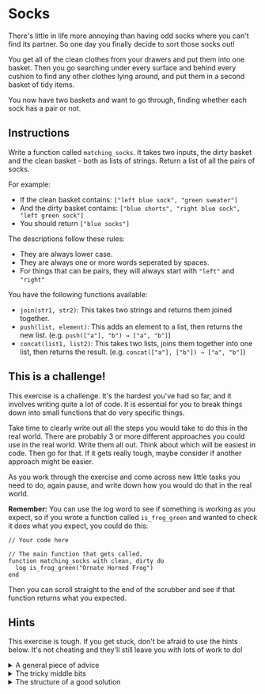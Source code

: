 # Socks

There's little in life more annoying than having odd socks where you can't find its partner.
So one day you finally decide to sort those socks out!

You get all of the clean clothes from your drawers and put them into one basket.
Then you go searching under every surface and behind every cushion to find any other clothes lying around, and put them in a second basket of tidy items.

You now have two baskets and want to go through, finding whether each sock has a pair or not.

## Instructions

Write a function called `matching_socks`.
It takes two inputs, the dirty basket and the clean basket - both as lists of strings.
Return a list of all the pairs of socks.

For example:

- If the clean basket contains: `["left blue sock", "green sweater"]`
- And the dirty basket contains: `["blue shorts", "right blue sock", "left green sock"]`
- You should return `["blue socks"]`

The descriptions follow these rules:

- They are always lower case.
- They are always one or more words seperated by spaces.
- For things that can be pairs, they will always start with `"left"` and `"right"`

You have the following functions available:

- `join(str1, str2)`: This takes two strings and returns them joined together.
- `push(list, element)`: This adds an element to a list, then returns the new list. (e.g. `push(["a"], "b") → ["a", "b"]`)
- `concat(list1, list2)`: This takes two lists, joins them together into one list, then returns the result. (e.g. `concat(["a"], ["b"]) → ["a", "b"]`)

## This is a challenge!

This exercise is a challenge.
It's the hardest you've had so far, and it involves writing quite a lot of code.
It is essential for you to break things down into small functions that do very specific things.

Take time to clearly write out all the steps you would take to do this in the real world.
There are probably 3 or more different approaches you could use in the real world.
Write them all out.
Think about which will be easiest in code.
Then go for that.
If it gets really tough, maybe consider if another approach might be easier.

As you work through the exercise and come across new little tasks you need to do, again pause, and write down how you would do that in the real world.

**Remember:** You can use the log word to see if something is working as you expect, so if you wrote a function called `is_frog_green` and wanted to check it does what you expect, you could do this:

```jikiscript
// Your code here

// The main function that gets called.
function matching_socks with clean, dirty do
  log is_frog_green("Ornate Horned Frog")
end
```

Then you can scroll straight to the end of the scrubber and see if that function returns what you expected.

## Hints

This exercise is tough.
If you get stuck, don't be afraid to use the hints below.
It's not cheating and they'll still leave you with lots of work to do!

<details><summary>A general piece of advice</summary>

This exercise would be a lot easier if you had some common functions available.

For example, most languages provide:

- a `length` function that tells you how long a string is.
- a `starts_with` function that tells you whether a string starts with another string.
- an `ends_with` function that tells you whether a string ends with another string.
- some sort of function that allows you to remove a certian amount of characters from the beginning or end of a string.

Starting off by adding these functions will make your life a lot easier.

Maybe you've already written those functions in other exercises and you can reuse them here?

</details>

<details><summary>The tricky middle bits</summary>

So you have your generic helper functions written out (go back to hint 1 if not!) and you now need to put them together.

Now think about the other functions you might like:

- Maybe a function to check if something is a sock
- Maybe a function that can remove the `"left "`/`"right "` prefix
- Maybe a function that can pluralize a word
- Maybe a function that can add an element to a list ifs not already on it
- Maybe a function that can switch left and right around

Your implementation might need all of these, or it might need none of them.
But try and break things into little steps like these, and **for each one** get out a pen and paper and work out what it should do.

</details>

<details><summary>The structure of a good solution</summary>

Here's an outline of a solution you might like to use

```jikiscript
function matching_socks with clean, dirty do
  // Get the clean socks
  // Get the dirty socks
  // Mix all the socks together

  // Go through each sock
  // Check the other socks for a matching one.
  // If it's there:
    // Format the word nicely
    // Add it to the final list (making sure it's not already on there)

  // Return the final list
end
```

</details>
